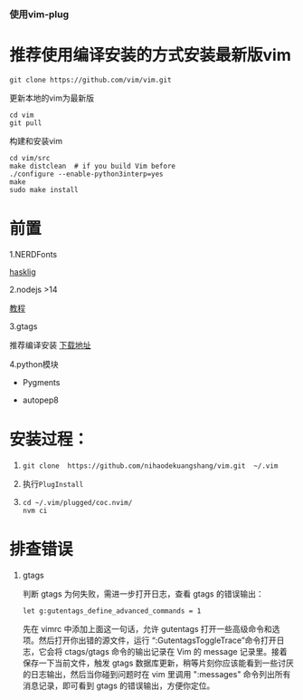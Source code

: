 ### 使用vim-plug

# 推荐使用编译安装的方式安装最新版vim
`git clone https://github.com/vim/vim.git`

更新本地的vim为最新版
```
cd vim
git pull
```
构建和安装vim
```
cd vim/src
make distclean  # if you build Vim before
./configure --enable-python3interp=yes
make
sudo make install
```

# 前置

1.NERDFonts

[hasklig](https://github.com/ryanoasis/nerd-fonts/releases/download/v3.1.1/Hasklig.zip)

2.nodejs >14

[教程](https://learn.microsoft.com/zh-cn/windows/dev-environment/javascript/nodejs-on-wsl)

3.gtags

推荐编译安装 [下载地址](https://ftp.gnu.org/pub/gnu/global/)

4.python模块

* Pygments

* autopep8


# 安装过程：

1. `git clone  https://github.com/nihaodekuangshang/vim.git  ~/.vim`
2. 执行`PlugInstall`

3. ```
   cd ~/.vim/plugged/coc.nvim/ 
   nvm ci
   ```


# 排查错误

1. gtags

   判断 gtags 为何失败，需进一步打开日志，查看 gtags 的错误输出：

   `let g:gutentags_define_advanced_commands = 1`

   先在 vimrc 中添加上面这一句话，允许 gutentags 打开一些高级命令和选项。然后打开你出错的源文件，运行 “:GutentagsToggleTrace”命令打开日志，它会将 ctags/gtags 命令的输出记录在 Vim 的 message 记录里。接着保存一下当前文件，触发 gtags 数据库更新，稍等片刻你应该能看到一些讨厌的日志输出，然后当你碰到问题时在 vim 里调用 ":messages" 命令列出所有消息记录，即可看到 gtags 的错误输出，方便你定位。



